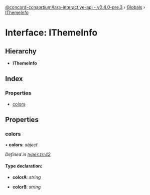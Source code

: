 [@concord-consortium/lara-interactive-api - v0.4.0-pre.3](../README.md) › [Globals](../globals.md) › [IThemeInfo](ithemeinfo.md)

# Interface: IThemeInfo

## Hierarchy

* **IThemeInfo**

## Index

### Properties

* [colors](ithemeinfo.md#colors)

## Properties

###  colors

• **colors**: *object*

*Defined in [types.ts:42](../../../lara-typescript/src/interactive-api-client/types.ts#L42)*

#### Type declaration:

* **colorA**: *string*

* **colorB**: *string*
